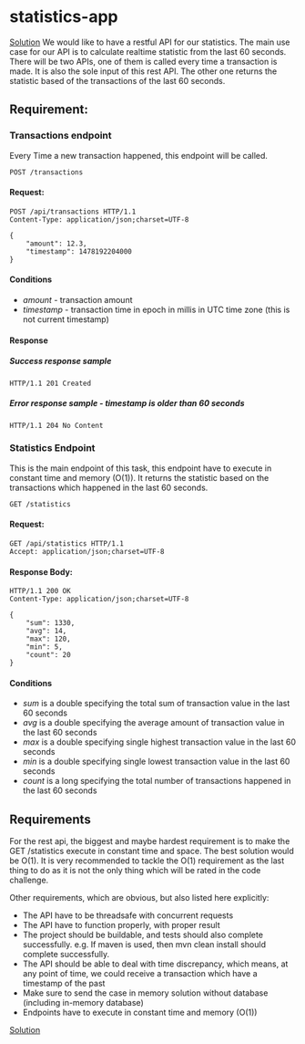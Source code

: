# statistics-app 
[Solution](SOLUTION.md)
We would like to have a restful API for our statistics. The main use case for our API is to
calculate realtime statistic from the last 60 seconds. There will be two APIs, one of them is
called every time a transaction is made. It is also the sole input of this rest API. The other one
returns the statistic based of the transactions of the last 60 seconds.

## Requirement:

### Transactions endpoint
Every Time a new transaction happened, this endpoint will be called.

```http
POST /transactions
```
#### Request:
```http
POST /api/transactions HTTP/1.1
Content-Type: application/json;charset=UTF-8

{
    "amount": 12.3,
    "timestamp": 1478192204000
}
```
#### Conditions
* *amount* - transaction amount
* *timestamp* - transaction time in epoch in millis in UTC time zone (this is not current
timestamp)

#### Response
##### Success response sample
```http
HTTP/1.1 201 Created
```
##### Error response sample - timestamp is older than 60 seconds

```http
HTTP/1.1 204 No Content
```

### Statistics Endpoint
This is the main endpoint of this task, this endpoint have to execute in constant time and memory (O(1)). It returns the statistic based on the transactions which happened in the last 60 seconds.

```http
GET /statistics
```
#### Request:
```http
GET /api/statistics HTTP/1.1
Accept: application/json;charset=UTF-8
```

#### Response Body:

```http
HTTP/1.1 200 OK
Content-Type: application/json;charset=UTF-8

{
    "sum": 1330,
    "avg": 14,
    "max": 120,
    "min": 5,
    "count": 20
}
```

#### Conditions
* *sum* is a double specifying the total sum of transaction value in the last 60 seconds
* *avg* is a double specifying the average amount of transaction value in the last 60
seconds
* *max* is a double specifying single highest transaction value in the last 60 seconds
* *min* is a double specifying single lowest transaction value in the last 60 seconds
* *count* is a long specifying the total number of transactions happened in the last 60
seconds


## Requirements
For the rest api, the biggest and maybe hardest requirement is to make the GET
/statistics execute in constant time and space. The best solution would be O(1). It is
very recommended to tackle the O(1) requirement as the last thing to do as it is not
the only thing which will be rated in the code challenge.

Other requirements, which are obvious, but also listed here explicitly:
* The API have to be threadsafe with concurrent requests
* The API have to function properly, with proper result
* The project should be buildable, and tests should also complete successfully. e.g. If maven is used, then mvn clean install should complete successfully.
* The API should be able to deal with time discrepancy, which means, at any point of time, we could receive a transaction which have a timestamp of the past
* Make sure to send the case in memory solution without database (including in-memory database)
* Endpoints have to execute in constant time and memory (O(1))


[Solution](SOLUTION.md)